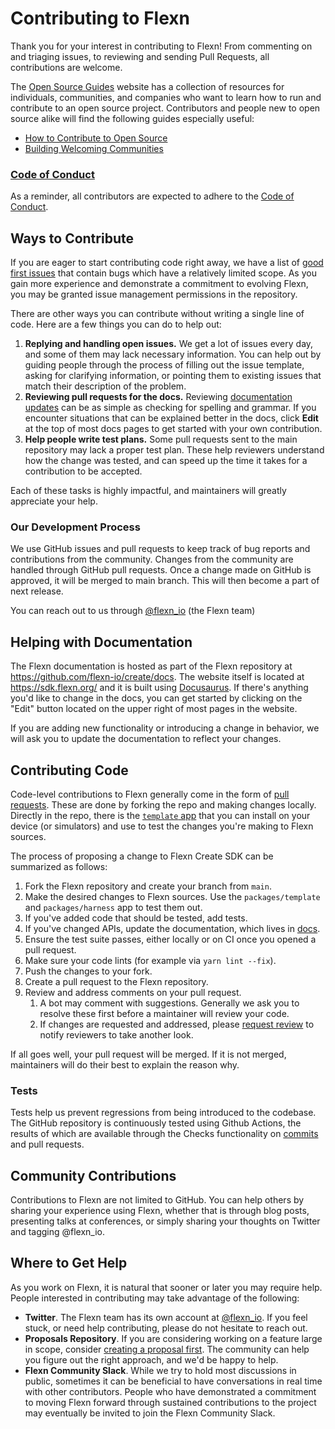 # Contributing to Flexn

Thank you for your interest in contributing to Flexn! From commenting on and triaging issues, to reviewing and sending Pull Requests, all contributions are welcome.

The [Open Source Guides](https://opensource.guide/) website has a collection of resources for individuals, communities, and companies who want to learn how to run and contribute to an open source project. Contributors and people new to open source alike will find the following guides especially useful:

-   [How to Contribute to Open Source](https://opensource.guide/how-to-contribute/)
-   [Building Welcoming Communities](https://opensource.guide/building-community/)

### [Code of Conduct](CODE_OF_CONDUCT.md)

As a reminder, all contributors are expected to adhere to the [Code of Conduct](CODE_OF_CONDUCT.md).

## Ways to Contribute

If you are eager to start contributing code right away, we have a list of [good first issues](https://github.com/flexn-io/create/labels/good%20first%20issue) that contain bugs which have a relatively limited scope. As you gain more experience and demonstrate a commitment to evolving Flexn, you may be granted issue management permissions in the repository.

There are other ways you can contribute without writing a single line of code. Here are a few things you can do to help out:

1. **Replying and handling open issues.** We get a lot of issues every day, and some of them may lack necessary information. You can help out by guiding people through the process of filling out the issue template, asking for clarifying information, or pointing them to existing issues that match their description of the problem.
2. **Reviewing pull requests for the docs.** Reviewing [documentation updates](https://github.com/flexn-io/create/pulls) can be as simple as checking for spelling and grammar. If you encounter situations that can be explained better in the docs, click **Edit** at the top of most docs pages to get started with your own contribution.
3. **Help people write test plans.** Some pull requests sent to the main repository may lack a proper test plan. These help reviewers understand how the change was tested, and can speed up the time it takes for a contribution to be accepted.

Each of these tasks is highly impactful, and maintainers will greatly appreciate your help.

### Our Development Process

We use GitHub issues and pull requests to keep track of bug reports and contributions from the community. Changes from the community are handled through GitHub pull requests. Once a change made on GitHub is approved, it will be merged to main branch. This will then become a part of next release.

You can reach out to us through [@flexn_io](http://twitter.com/flexn_io) (the Flexn team)

## Helping with Documentation

The Flexn documentation is hosted as part of the Flexn repository at https://github.com/flexn-io/create/docs. The website itself is located at <https://sdk.flexn.org/> and it is built using [Docusaurus](https://docusaurus.io/). If there's anything you'd like to change in the docs, you can get started by clicking on the "Edit" button located on the upper right of most pages in the website.

If you are adding new functionality or introducing a change in behavior, we will ask you to update the documentation to reflect your changes.

## Contributing Code

Code-level contributions to Flexn generally come in the form of [pull requests](https://help.github.com/en/articles/about-pull-requests). These are done by forking the repo and making changes locally. Directly in the repo, there is the [`template` app](/packages/template) that you can install on your device (or simulators) and use to test the changes you're making to Flexn sources.

The process of proposing a change to Flexn Create SDK can be summarized as follows:

1. Fork the Flexn repository and create your branch from `main`.
2. Make the desired changes to Flexn sources. Use the `packages/template` and `packages/harness` app to test them out.
3. If you've added code that should be tested, add tests.
4. If you've changed APIs, update the documentation, which lives in [docs](/docs).
5. Ensure the test suite passes, either locally or on CI once you opened a pull request.
6. Make sure your code lints (for example via `yarn lint --fix`).
7. Push the changes to your fork.
8. Create a pull request to the Flexn repository.
9. Review and address comments on your pull request.
    1. A bot may comment with suggestions. Generally we ask you to resolve these first before a maintainer will review your code.
    2. If changes are requested and addressed, please [request review](https://docs.github.com/en/github/collaborating-with-pull-requests/proposing-changes-to-your-work-with-pull-requests/requesting-a-pull-request-review) to notify reviewers to take another look.

If all goes well, your pull request will be merged. If it is not merged, maintainers will do their best to explain the reason why.

### Tests

Tests help us prevent regressions from being introduced to the codebase. The GitHub repository is continuously tested using Github Actions, the results of which are available through the Checks functionality on [commits](https://github.com/flexn-io/create/commits/HEAD) and pull requests.

## Community Contributions

Contributions to Flexn are not limited to GitHub. You can help others by sharing your experience using Flexn, whether that is through blog posts, presenting talks at conferences, or simply sharing your thoughts on Twitter and tagging @flexn_io.

## Where to Get Help

As you work on Flexn, it is natural that sooner or later you may require help. People interested in contributing may take advantage of the following:

-   **Twitter**. The Flexn team has its own account at [@flexn_io](https://twitter.com/flexn_io). If you feel stuck, or need help contributing, please do not hesitate to reach out.
-   **Proposals Repository**. If you are considering working on a feature large in scope, consider [creating a proposal first](https://github.com/flexn-io/create/discussions). The community can help you figure out the right approach, and we'd be happy to help.
-   **Flexn Community Slack**. While we try to hold most discussions in public, sometimes it can be beneficial to have conversations in real time with other contributors. People who have demonstrated a commitment to moving Flexn forward through sustained contributions to the project may eventually be invited to join the Flexn Community Slack.
